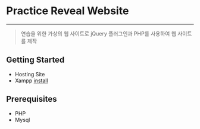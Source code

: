 # Practice Reveal Website

---

> 연습을 위한 가상의 웹 사이트로 jQuery 플러그인과 PHP를 사용하여 웹 사이트를 제작
> 

## Getting Started

- Hosting Site
- Xampp [install](https://www.apachefriends.org/index.html)

## Prerequisites

- PHP
- Mysql
